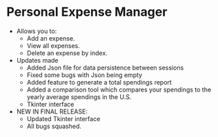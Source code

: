 # Personal Expense Manager
- Allows you to:
    - Add an expense.
    - View all expenses.
    - Delete an expense by index.
- Updates made
    - Added Json file for data persistence between sessions
    - Fixed some bugs with Json being empty
    - Added feature to generate a total spendings report
    - Added a comparison tool which compares your spendings to the yearly average spendings in the U.S.
    - Tkinter interface
- NEW IN FINAL RELEASE:
    - Updated Tkinter interface
    - All bugs squashed.

